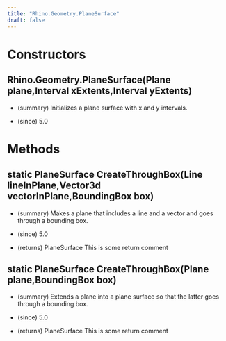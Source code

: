 ```yaml
---
title: "Rhino.Geometry.PlaneSurface"
draft: false
---
```


# Constructors
## Rhino.Geometry.PlaneSurface(Plane plane,Interval xExtents,Interval yExtents)
- (summary) 
     Initializes a plane surface with x and y intervals.
     
- (since) 5.0
# Methods
## static PlaneSurface CreateThroughBox(Line lineInPlane,Vector3d vectorInPlane,BoundingBox box)
- (summary) 
     Makes a plane that includes a line and a vector and goes through a bounding box.
     
- (since) 5.0
- (returns) PlaneSurface This is some return comment
## static PlaneSurface CreateThroughBox(Plane plane,BoundingBox box)
- (summary) 
     Extends a plane into a plane surface so that the latter goes through a bounding box.
     
- (since) 5.0
- (returns) PlaneSurface This is some return comment
